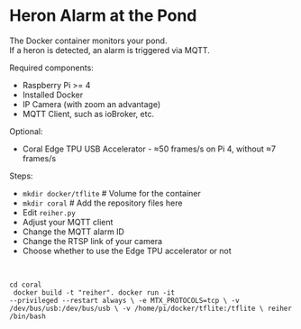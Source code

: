 <h1>Heron Alarm at the Pond</h1>

The Docker container monitors your pond.<br/>
If a heron is detected, an alarm is triggered via MQTT.<br/>

Required components:<br/>
<ul><li>Raspberry Pi >= 4</li>
<li>Installed Docker</li>
<li>IP Camera (with zoom an advantage)</li>
<li>MQTT Client, such as ioBroker, etc.</li></ul>
Optional:
<ul><li>Coral Edge TPU USB Accelerator - ≈50 frames/s on Pi 4, without ≈7 frames/s</li></ul>

Steps:<br/>
<ul><li><code>mkdir docker/tflite</code> # Volume for the container</li>
<li><code>mkdir coral</code> # Add the repository files here</li>
<li>Edit <code>reiher.py</code></li>
<li>Adjust your MQTT client</li>
<li>Change the MQTT alarm ID</li>
<li>Change the RTSP link of your camera</li>
<li>Choose whether to use the Edge TPU accelerator or not</li></ul><br/>

<code>cd coral<br/>
docker build -t "reiher".
docker run -it --privileged --restart always \\
    -e MTX_PROTOCOLS=tcp \\
    -v /dev/bus/usb:/dev/bus/usb \\
    -v /home/pi/docker/tflite:/tflite \\
    reiher /bin/bash</code>
